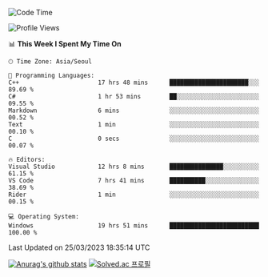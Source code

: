 <!--START_SECTION:waka-->
![Code Time](http://img.shields.io/badge/Code%20Time-46%20hrs%2019%20mins-blue)

![Profile Views](http://img.shields.io/badge/Profile%20Views-32-blue)

📊 **This Week I Spent My Time On** 

```text
🕑︎ Time Zone: Asia/Seoul

💬 Programming Languages: 
C++                      17 hrs 48 mins      ██████████████████████░░░   89.69 % 
C#                       1 hr 53 mins        ██░░░░░░░░░░░░░░░░░░░░░░░   09.55 % 
Markdown                 6 mins              ░░░░░░░░░░░░░░░░░░░░░░░░░   00.52 % 
Text                     1 min               ░░░░░░░░░░░░░░░░░░░░░░░░░   00.10 % 
C                        0 secs              ░░░░░░░░░░░░░░░░░░░░░░░░░   00.07 % 

🔥 Editors: 
Visual Studio            12 hrs 8 mins       ███████████████░░░░░░░░░░   61.15 % 
VS Code                  7 hrs 41 mins       ██████████░░░░░░░░░░░░░░░   38.69 % 
Rider                    1 min               ░░░░░░░░░░░░░░░░░░░░░░░░░   00.15 % 

💻 Operating System: 
Windows                  19 hrs 51 mins      █████████████████████████   100.00 % 
```


 Last Updated on 25/03/2023 18:35:14 UTC
<!--END_SECTION:waka-->
[![Anurag's github stats](https://github-readme-stats.vercel.app/api?username=heosumin518)](https://github.com/anuraghazra/github-readme-stats)
[![Solved.ac
프로필](http://mazassumnida.wtf/api/v2/generate_badge?boj=heosumin)](https://solved.ac/heosumin)
